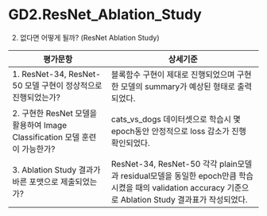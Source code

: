 # GD2.ResNet_Ablation_Study
2. 없다면 어떻게 될까? (ResNet Ablation Study)


|평가문항|상세기준|
|---|---|
|1. ResNet-34, ResNet-50 모델 구현이 정상적으로 진행되었는가?|블록함수 구현이 제대로 진행되었으며 구현한 모델의 summary가 예상된 형태로 출력되었다.
|2. 구현한 ResNet 모델을 활용하여 Image Classification 모델 훈련이 가능한가?|cats_vs_dogs 데이터셋으로 학습시 몇 epoch동안 안정적으로 loss 감소가 진행 확인되었다.
|3. Ablation Study 결과가 바른 포맷으로 제출되었는가?|ResNet-34, ResNet-50 각각 plain모델과 residual모델을 동일한 epoch만큼 학습시켰을 때의 validation accuracy 기준으로 Ablation Study 결과표가 작성되었다.
